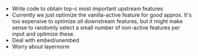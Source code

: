 - Write code to obtain top-c most important upstream features
- Currently we just optimize the vanilla-active feature for good approx. It's too expensive to optimize *all* downstream features, but it might make sense to randomly select a small number of non-active features per input and optimize these.
- Deal with embed/unembed
- Worry about layernorm